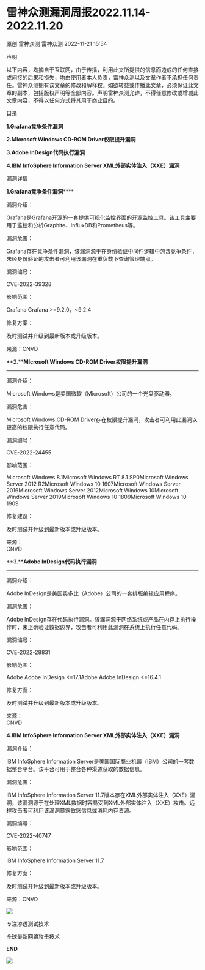 #  雷神众测漏洞周报2022.11.14-2022.11.20   
原创 雷神众测  雷神众测   2022-11-21 15:54  
  
声明  
  
以下内容，均摘自于互联网，由于传播，利用此文所提供的信息而造成的任何直接或间接的后果和损失，均由使用者本人负责，雷神众测以及文章作者不承担任何责任。雷神众测拥有该文章的修改和解释权。如欲转载或传播此文章，必须保证此文章的副本，包括版权声明等全部内容。声明雷神众测允许，不得任意修改或增减此文章内容，不得以任何方式将其用于商业目的。  
  
  
目录  
  
**1.Grafana竞争条件漏洞**  
  
**2.MIcrosoft Windows CD-ROM Driver权限提升漏洞**  
  
**3.Adobe InDesign代码执行漏洞**  
  
**4.IBM InfoSphere Information Server XML外部实体注入（XXE）漏洞**  
  
  
漏洞详情  
  
**1.Grafana竞争条件漏洞******  
  
  
漏洞介绍：  
  
Grafana是Grafana开源的一套提供可视化监控界面的开源监控工具。该工具主要用于监控和分析Graphite、InfluxDB和Prometheus等。  
  
  
漏洞危害：  
  
Grafana存在竞争条件漏洞，该漏洞源于在身份验证中间件逻辑中包含竞争条件，未经身份验证的攻击者可利用该漏洞在重负载下查询管理端点。  
  
  
漏洞编号：  
  
CVE-2022-39328  
  
  
影响范围：  
  
Grafana Grafana >=9.2.0，<9.2.4  
  
  
修复方案：  
  
及时测试并升级到最新版本或升级版本。  
  
  
来源：CNVD  
  
  
**2.****MIcrosoft Windows CD-ROM Driver权限提升漏洞**  
  
****  
漏洞介绍：  
  
Microsoft Windows是美国微软（Microsoft）公司的一个光盘驱动器。  
  
  
漏洞危害：  
  
Microsoft Windows CD-ROM Driver存在权限提升漏洞，攻击者可利用此漏洞以更高的权限执行任意代码。  
  
  
漏洞编号：  
  
CVE-2022-24455  
  
  
影响范围：  
  
Microsoft Windows 8.1Microsoft Windows RT 8.1 SP0Microsoft Windows Server 2012 R2Microsoft Windows 10 1607Microsoft Windows Server 2016Microsoft Windows Server 2012Microsoft Windows 10Microsoft Windows Server 2019Microsoft Windows 10 1809Microsoft Windows 10 1909  
  
  
修复建议：  
  
及时测试并升级到最新版本或升级版本。  
  
  
来源：  
CNVD  
  
  
  
**3.****Adobe InDesign代码执行漏洞**  
  
****  
漏洞介绍：  
  
Adobe InDesign是美国奥多比（Adobe）公司的一套排版编辑应用程序。  
  
  
漏洞危害：  
  
Adobe InDesign存在代码执行漏洞。该漏洞源于网络系统或产品在内存上执行操作时，未正确验证数据边界，攻击者可利用此漏洞在系统上执行任意代码。  
  
  
漏洞编号：  
  
CVE-2022-28831  
  
  
影响范围：  
  
Adobe Adobe InDesign <=17.1Adobe Adobe InDesign <=16.4.1  
  
  
修复方案：  
  
及时测试并升级到最新版本或升级版本。  
  
  
来源：  
CNVD  
  
  
**4.IBM InfoSphere Information Server XML外部实体注入（XXE）漏洞**  
  
  
漏洞介绍：  
  
IBM InfoSphere Information Server是美国国际商业机器（IBM）公司的一套数据整合平台。该平台可用于整合各种渠道获取的数据信息。  
  
  
漏洞危害：  
  
IBM InfoSphere Information Server 11.7版本存在XML外部实体注入（XXE）漏洞，该漏洞源于在处理XML数据时容易受到XML外部实体注入（XXE）攻击。远程攻击者可利用该漏洞暴露敏感信息或消耗内存资源。  
  
  
漏洞编号：  
  
CVE-2022-40747  
  
  
影响范围：  
  
IBM InfoSphere Information Server 11.7  
  
修复方案：  
  
及时测试并升级到最新版本或升级版本。  
  
  
来源：CNVD  
  
  
  
  
  
  
  
![](https://mmbiz.qpic.cn/mmbiz_jpg/HxO8NorP4JVXQXliaQ3LywicWAjxHxt3Q2rfjEhS0pY45DQCeBN9wBEdtDmVRjs5kjLu4wKxX0Yve5ibK1wmTS3bA/640?wx_fmt=jpeg "")  
  
专注渗透测试技术  
  
全球最新网络攻击技术  
  
  
**END**  
  
![](https://mmbiz.qpic.cn/mmbiz_jpg/HxO8NorP4JVXQXliaQ3LywicWAjxHxt3Q2AzK2AFyl5QfEm6uRU2OgNhXQrOcWJFNBG6bJjictvYpTHIrq9QHEONw/640?wx_fmt=jpeg "")  
  
  
  
